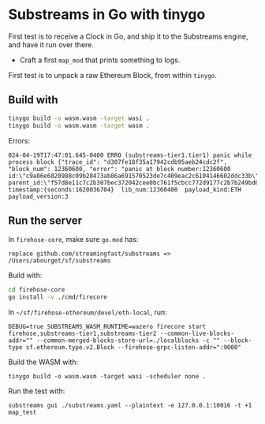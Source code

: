 # Substreams in Go with tinygo

First test is to receive a Clock in Go, and ship it to the Substreams engine, and have it run over there.
- Craft a first `map_mod` that prints something to logs.

First test is to unpack a raw Ethereum Block, from within `tinygo`.

## Build with

```bash
tinygo build -o wasm.wasm -target wasi .
tinygo build -o wasm.wasm -target wasm .
```

Errors:

```
024-04-19T17:47:01.645-0400 ERRO (substreams-tier1.tier1) panic while process block {"trace_id": "d307fe18f35a17942cdb95aeb24cdc2f", "block_num": 12360600, "error": "panic at block number:12360600  id:\"c9a86e6820988c09b28473ab86a691570523de7c409eac2c6104146602ddc33b\"  parent_id:\"f57d8e11c7c2b307bec372042cee0bc761f5cbcc772d9177c2b7b249bd6684f2\"  timestamp:{seconds:1620036704}  lib_num:12360400  payload_kind:ETH  payload_version:3
```

## Run the server

In `firehose-core`, make sure `go.mod` has:

```
replace github.com/streamingfast/substreams => /Users/abourget/sf/substreams
```

Build with:
```bash 
cd firehose-core
go install -v ./cmd/firecore
```

In `~/sf/firehose-ethereum/devel/eth-local`, run:

```
DEBUG=true SUBSTREAMS_WASM_RUNTIME=wazero firecore start firehose,substreams-tier1,substreams-tier2 --common-live-blocks-addr="" --common-merged-blocks-store-url=./localblocks -c "" --block-type sf.ethereum.type.v2.Block --firehose-grpc-listen-addr=":9000"
```

Build the WASM with:
```
tinygo build -o wasm.wasm -target wasi -scheduler none .
```


Run the test with:

```
substreams gui ./substreams.yaml --plaintext -e 127.0.0.1:10016 -t +1 map_test
```